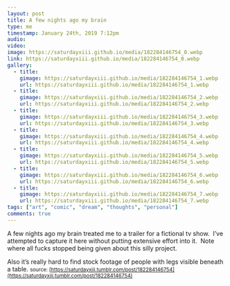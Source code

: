 ```yaml
---
layout: post
title: A few nights ago my brain
type: me
timestamp: January 24th, 2019 7:12pm
audio: 
video: 
image: https://saturdayxiii.github.io/media/182284146754_0.webp
link: https://saturdayxiii.github.io/media/182284146754_0.webp
gallery:
  - title: 
    gimage: https://saturdayxiii.github.io/media/182284146754_1.webp
    url: https://saturdayxiii.github.io/media/182284146754_1.webp
  - title: 
    gimage: https://saturdayxiii.github.io/media/182284146754_2.webp
    url: https://saturdayxiii.github.io/media/182284146754_2.webp
  - title: 
    gimage: https://saturdayxiii.github.io/media/182284146754_3.webp
    url: https://saturdayxiii.github.io/media/182284146754_3.webp
  - title: 
    gimage: https://saturdayxiii.github.io/media/182284146754_4.webp
    url: https://saturdayxiii.github.io/media/182284146754_4.webp
  - title: 
    gimage: https://saturdayxiii.github.io/media/182284146754_5.webp
    url: https://saturdayxiii.github.io/media/182284146754_5.webp
  - title: 
    gimage: https://saturdayxiii.github.io/media/182284146754_6.webp
    url: https://saturdayxiii.github.io/media/182284146754_6.webp
  - title: 
    gimage: https://saturdayxiii.github.io/media/182284146754_7.webp
    url: https://saturdayxiii.github.io/media/182284146754_7.webp
tags: ["art", "comic", "dream", "thoughts", "personal"]
comments: true
---
```

A few nights ago my brain treated me to a trailer for a fictional tv show.  I’ve attempted to capture it here without putting extensive effort into it.  Note where all fucks stopped being given about this silly project.

Also it’s really hard to find stock footage of people with legs visible beneath a table.
<small>source: [https://saturdayxiii.tumblr.com/post/182284146754](https://saturdayxiii.tumblr.com/post/182284146754)</small>